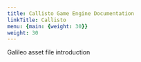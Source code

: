 ```yaml
---
title: Callisto Game Engine Documentation
linkTitle: Callisto
menu: {main: {weight: 30}}
weight: 30
---
```


Galileo asset file introduction

